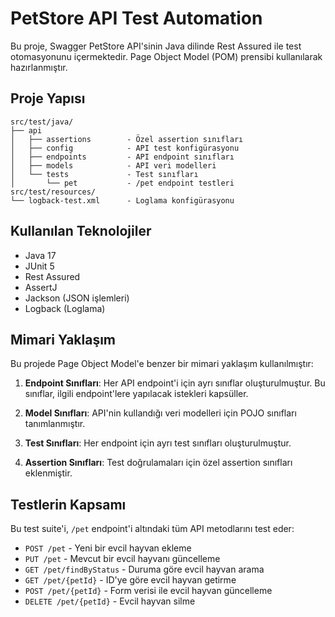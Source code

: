 # PetStore API Test Automation

Bu proje, Swagger PetStore API'sinin Java dilinde Rest Assured ile test otomasyonunu içermektedir. Page Object Model (POM) prensibi kullanılarak hazırlanmıştır.

## Proje Yapısı

```
src/test/java/
├── api
│   ├── assertions        - Özel assertion sınıfları
│   ├── config            - API test konfigürasyonu
│   ├── endpoints         - API endpoint sınıfları
│   ├── models            - API veri modelleri
│   └── tests             - Test sınıfları
│       └── pet           - /pet endpoint testleri
src/test/resources/
└── logback-test.xml      - Loglama konfigürasyonu
```

## Kullanılan Teknolojiler

- Java 17
- JUnit 5
- Rest Assured
- AssertJ
- Jackson (JSON işlemleri)
- Logback (Loglama)

## Mimari Yaklaşım

Bu projede Page Object Model'e benzer bir mimari yaklaşım kullanılmıştır:

1. **Endpoint Sınıfları**: Her API endpoint'i için ayrı sınıflar oluşturulmuştur. Bu sınıflar, ilgili endpoint'lere yapılacak istekleri kapsüller.

2. **Model Sınıfları**: API'nin kullandığı veri modelleri için POJO sınıfları tanımlanmıştır.

3. **Test Sınıfları**: Her endpoint için ayrı test sınıfları oluşturulmuştur.

4. **Assertion Sınıfları**: Test doğrulamaları için özel assertion sınıfları eklenmiştir.


## Testlerin Kapsamı

Bu test suite'i, `/pet` endpoint'i altındaki tüm API metodlarını test eder:

- `POST /pet` - Yeni bir evcil hayvan ekleme
- `PUT /pet` - Mevcut bir evcil hayvanı güncelleme
- `GET /pet/findByStatus` - Duruma göre evcil hayvan arama
- `GET /pet/{petId}` - ID'ye göre evcil hayvan getirme
- `POST /pet/{petId}` - Form verisi ile evcil hayvan güncelleme
- `DELETE /pet/{petId}` - Evcil hayvan silme
